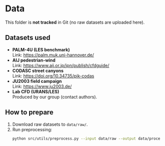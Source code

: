 # Data

This folder is **not tracked** in Git (no raw datasets are uploaded here).

## Datasets used
- **PALM-4U (LES benchmark)**  
  Link: https://palm.muk.uni-hannover.de/  
- **AIJ pedestrian-wind**  
  Link: https://www.aij.or.jp/jpn/publish/cfdguide/  
- **CODASC street canyons**  
  Link: https://doi.org/10.34735/pik-codas  
- **JU2003 field campaign**  
  Link: https://www.ju2003.de/  
- **Lab CFD (URANS/LES)**  
  Produced by our group (contact authors).

## How to prepare
1. Download raw datasets to `data/raw/`.
2. Run preprocessing:
   ```bash
   python src/utils/preprocess.py --input data/raw --output data/processed
